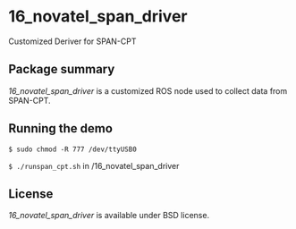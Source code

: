 # 16_novatel_span_driver
Customized Deriver for SPAN-CPT

## Package summary

*16_novatel_span_driver* is a customized ROS node used to collect data from SPAN-CPT.

## Running the demo

`$ sudo chmod -R 777 /dev/ttyUSB0`

`$ ./runspan_cpt.sh`
in /16_novatel_span_driver

## License

*16_novatel_span_driver* is available under BSD license.

